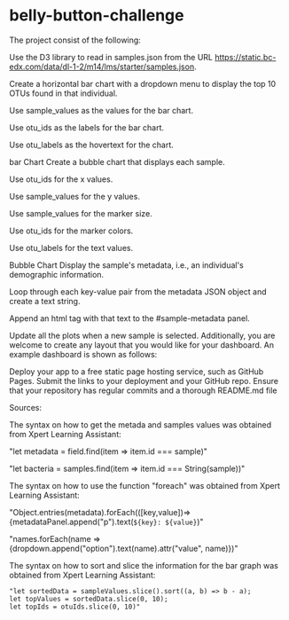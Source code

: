 # belly-button-challenge


The project consist of the following:

Use the D3 library to read in samples.json from the URL https://static.bc-edx.com/data/dl-1-2/m14/lms/starter/samples.json.

Create a horizontal bar chart with a dropdown menu to display the top 10 OTUs found in that individual.

Use sample_values as the values for the bar chart.

Use otu_ids as the labels for the bar chart.

Use otu_labels as the hovertext for the chart.

bar Chart
Create a bubble chart that displays each sample.

Use otu_ids for the x values.

Use sample_values for the y values.

Use sample_values for the marker size.

Use otu_ids for the marker colors.

Use otu_labels for the text values.

Bubble Chart
Display the sample's metadata, i.e., an individual's demographic information.

Loop through each key-value pair from the metadata JSON object and create a text string.

Append an html tag with that text to the #sample-metadata panel.

Update all the plots when a new sample is selected. Additionally, you are welcome to create any layout that you would like for your dashboard. An example dashboard is shown as follows:

Deploy your app to a free static page hosting service, such as GitHub Pages. Submit the links to your deployment and your GitHub repo. Ensure that your repository has regular commits and a thorough README.md file

Sources:

The syntax on how to get the metada and samples values was obtained from Xpert Learning Assistant:

"let metadata = field.find(item => item.id === sample)"

"let bacteria = samples.find(item => item.id === String(sample))"

The syntax on how to use the function "foreach" was obtained from Xpert Learning Assistant:

"Object.entries(metadata).forEach(([key,value])=>{metadataPanel.append("p").text(`${key}: ${value}`)"

"names.forEach(name => {dropdown.append("option").text(name).attr("value", name)})"

The syntax on how to sort and slice the information for the bar graph was obtained from Xpert Learning Assistant:

    "let sortedData = sampleValues.slice().sort((a, b) => b - a);
    let topValues = sortedData.slice(0, 10);
    let topIds = otuIds.slice(0, 10)"

      


